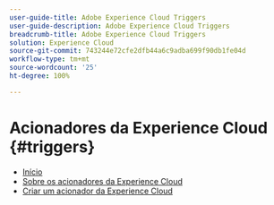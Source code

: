 ```yaml
---
user-guide-title: Adobe Experience Cloud Triggers
user-guide-description: Adobe Experience Cloud Triggers
breadcrumb-title: Adobe Experience Cloud Triggers
solution: Experience Cloud
source-git-commit: 743244e72cfe2dfb44a6c9adba699f90db1fe04d
workflow-type: tm+mt
source-wordcount: '25'
ht-degree: 100%

---
```


# Acionadores da Experience Cloud {#triggers}

* [Início](home.md)
* [Sobre os acionadores da Experience Cloud](overview.md)
* [Criar um acionador da Experience Cloud](create.md)
